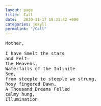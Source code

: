 ```yaml
---
layout: page
title:  Call
date:   2020-11-17 19:31:42 +000
categories: jekyll
permalink: "/Call"
---
```

<pre>
Mother,

I have Smelt the stars
and Felt—
the Heavens, 
Waterfalls of the Infinite
See, 
from steeple to steeple we strung,  
Rosy fingered Dawn,
A Thousand Dreams Felled
calmy hung,
Illumination
</pre>